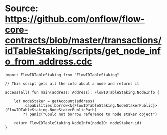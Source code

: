 # Source: https://github.com/onflow/flow-core-contracts/blob/master/transactions/idTableStaking/scripts/get_node_info_from_address.cdc

```
import FlowIDTableStaking from "FlowIDTableStaking"

// This script gets all the info about a node and returns it

access(all) fun main(address: Address): FlowIDTableStaking.NodeInfo {

    let nodeStaker = getAccount(address)
        .capabilities.borrow<&{FlowIDTableStaking.NodeStakerPublic}>(FlowIDTableStaking.NodeStakerPublicPath)
        ?? panic("Could not borrow reference to node staker object")

    return FlowIDTableStaking.NodeInfo(nodeID: nodeStaker.id)
}

```